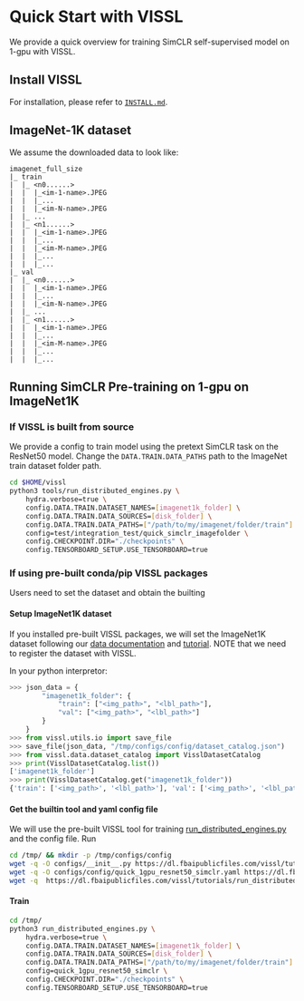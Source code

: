 # Quick Start with VISSL

We provide a quick overview for training SimCLR self-supervised model on 1-gpu with VISSL.

## Install VISSL
For installation, please refer to [`INSTALL.md`](INSTALL.md).


## ImageNet-1K dataset
We assume the downloaded data to look like:

```
imagenet_full_size
|_ train
|  |_ <n0......>
|  |  |_<im-1-name>.JPEG
|  |  |_...
|  |  |_<im-N-name>.JPEG
|  |_ ...
|  |_ <n1......>
|  |  |_<im-1-name>.JPEG
|  |  |_...
|  |  |_<im-M-name>.JPEG
|  |  |_...
|  |  |_...
|_ val
|  |_ <n0......>
|  |  |_<im-1-name>.JPEG
|  |  |_...
|  |  |_<im-N-name>.JPEG
|  |_ ...
|  |_ <n1......>
|  |  |_<im-1-name>.JPEG
|  |  |_...
|  |  |_<im-M-name>.JPEG
|  |  |_...
|  |  |_...
```

## Running SimCLR Pre-training on 1-gpu on ImageNet1K

### If VISSL is built from source
We provide a config to train model using the pretext SimCLR task on the ResNet50 model.
Change the `DATA.TRAIN.DATA_PATHS` path to the ImageNet train dataset folder path. 

```bash
cd $HOME/vissl
python3 tools/run_distributed_engines.py \
    hydra.verbose=true \
    config.DATA.TRAIN.DATASET_NAMES=[imagenet1k_folder] \
    config.DATA.TRAIN.DATA_SOURCES=[disk_folder] \
    config.DATA.TRAIN.DATA_PATHS=["/path/to/my/imagenet/folder/train"] \
    config=test/integration_test/quick_simclr_imagefolder \
    config.CHECKPOINT.DIR="./checkpoints" \
    config.TENSORBOARD_SETUP.USE_TENSORBOARD=true
```

### If using pre-built conda/pip VISSL packages

Users need to set the dataset and obtain the builting 

#### Setup ImageNet1K dataset
If you installed pre-built VISSL packages, we will set the ImageNet1K dataset following our [data documentation](https://vissl.readthedocs.io/en/latest/vissl_modules/data.html) and [tutorial](https://colab.research.google.com/drive/1CCuZ50BN99JcOB6VEPytVi_i2tSMd7A3#scrollTo=KPGCiTsXZeW3). NOTE that we need to register
the dataset with VISSL.

In your python interpretor:
```python
>>> json_data = {
        "imagenet1k_folder": {
            "train": ["<img_path>", "<lbl_path>"],
            "val": ["<img_path>", "<lbl_path>"]
        }
    }
>>> from vissl.utils.io import save_file
>>> save_file(json_data, "/tmp/configs/config/dataset_catalog.json")
>>> from vissl.data.dataset_catalog import VisslDatasetCatalog
>>> print(VisslDatasetCatalog.list())
['imagenet1k_folder']
>>> print(VisslDatasetCatalog.get("imagenet1k_folder"))
{'train': ['<img_path>', '<lbl_path>'], 'val': ['<img_path>', '<lbl_path>']}
```

#### Get the builtin tool and yaml config file
We will use the pre-built VISSL tool for training [run_distributed_engines.py](https://github.com/facebookresearch/vissl/blob/stable/tools/run_distributed_engines.py) and the config file. Run

```bash
cd /tmp/ && mkdir -p /tmp/configs/config
wget -q -O configs/__init__.py https://dl.fbaipublicfiles.com/vissl/tutorials/configs/__init__.py
wget -q -O configs/config/quick_1gpu_resnet50_simclr.yaml https://dl.fbaipublicfiles.com/vissl/tutorials/configs/quick_1gpu_resnet50_simclr.yaml
wget -q  https://dl.fbaipublicfiles.com/vissl/tutorials/run_distributed_engines.py
```

#### Train
```bash
cd /tmp/
python3 run_distributed_engines.py \
    hydra.verbose=true \
    config.DATA.TRAIN.DATASET_NAMES=[imagenet1k_folder] \
    config.DATA.TRAIN.DATA_SOURCES=[disk_folder] \
    config.DATA.TRAIN.DATA_PATHS=["/path/to/my/imagenet/folder/train"] \
    config=quick_1gpu_resnet50_simclr \
    config.CHECKPOINT.DIR="./checkpoints" \
    config.TENSORBOARD_SETUP.USE_TENSORBOARD=true
```

